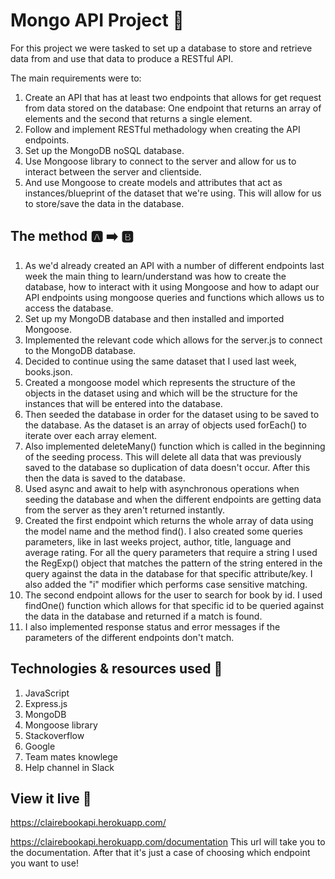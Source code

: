 # Mongo API Project 🥭
For this project we were tasked to set up a database to store and retrieve data from and use that data to produce a RESTful API. 

The main requirements were to:
1. Create an API that has at least two endpoints that allows for get request from data stored on the database: One endpoint that returns an array of elements and the second that returns a single element.
2. Follow and implement RESTful methadology when creating the API endpoints.
3. Set up the MongoDB noSQL database.
4. Use Mongoose library to connect to the server and allow for us to interact between the server and clientside.
5. And use Mongoose to create models and attributes that act as instances/blueprint of the dataset that we're using. This will allow for us to store/save the data in the database. 

## The method 🅰️ ➡️ 🅱️
1. As we'd already created an API with a number of different endpoints last week the main thing to learn/understand was how to create the database, how to interact with it using Mongoose and how to adapt our API endpoints using mongoose queries and functions which allows us to access the database. 
2. Set up my MongoDB database and then installed and imported Mongoose. 
3. Implemented the relevant code which allows for the server.js to connect to the MongoDB database.
4. Decided to continue using the same dataset that I used last week, books.json.
5. Created a mongoose model which represents the structure of the objects in the dataset using and which will be the structure for the instances that will be entered into the database.
6. Then seeded the database in order for the dataset using to be saved to the database. As the dataset is an array of objects used forEach() to iterate over each array element.
7. Also implemented deleteMany() function which is called in the beginning of the seeding process. This will delete all data that was previously saved to the database so duplication of data doesn't occur. After this then the data is saved to the database. 
8. Used async and await to help with asynchronous operations when seeding the database and when the different endpoints are getting data from the server as they aren't returned instantly.
9. Created the first endpoint which returns the whole array of data using the model name and the method find(). I also created some queries parameters, like in last weeks project, author, title, language and average rating. For all the query parameters that require a string I used the RegExp() object that matches the pattern of the string entered in the query against the data in the database for that specific attribute/key. I also added the "i" modifier which performs case sensitive matching. 
10. The second endpoint allows for the user to search for book by id. I used findOne() function which allows for that specific id to be queried against the data in the database and returned if a match is found. 
11. I also implemented response status and error messages if the parameters of the different endpoints don't match.

## Technologies & resources used 🧰
1. JavaScript
2. Express.js
3. MongoDB
4. Mongoose library
5. Stackoverflow
6. Google
7. Team mates knowlege
8. Help channel in Slack

## View it live 👀
https://clairebookapi.herokuapp.com/

https://clairebookapi.herokuapp.com/documentation
This url will take you to the documentation. After that it's just a case of choosing which endpoint you want to use!




